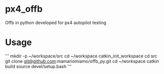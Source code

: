 # px4_offb
Offb in python developed for px4 autopilot testing

# Usage
'''
mkdir -p ~/workspace/src
cd ~/workspace
catkin_init_workspace
cd src
git clone git@github.com:mamariomiamo/offb_py.git
cd ~/workspace
catkin build
source devel/setup.bash
'''
